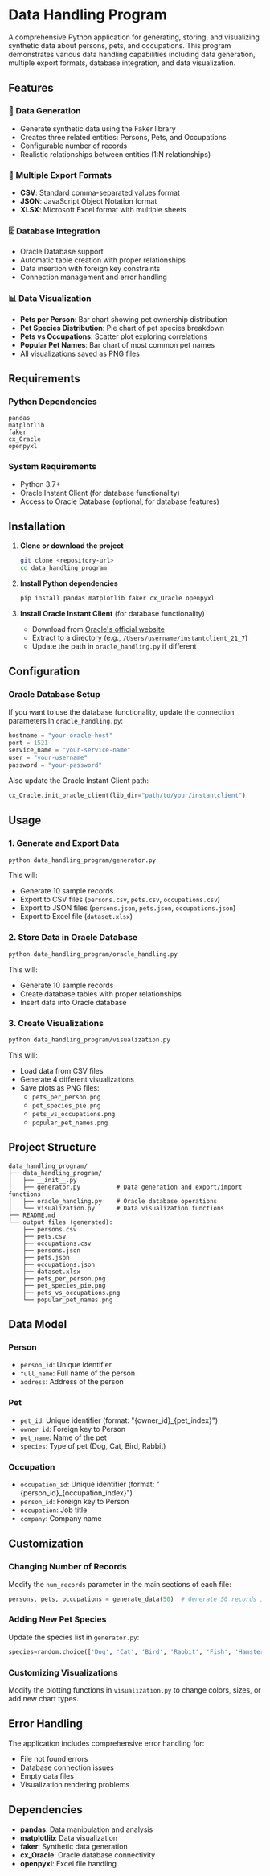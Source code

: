 # Data Handling Program

A comprehensive Python application for generating, storing, and visualizing synthetic data about persons, pets, and occupations. This program demonstrates various data handling capabilities including data generation, multiple export formats, database integration, and data visualization.

## Features

### 🎲 Data Generation
- Generate synthetic data using the Faker library
- Creates three related entities: Persons, Pets, and Occupations
- Configurable number of records
- Realistic relationships between entities (1:N relationships)

### 💾 Multiple Export Formats
- **CSV**: Standard comma-separated values format
- **JSON**: JavaScript Object Notation format
- **XLSX**: Microsoft Excel format with multiple sheets

### 🗄️ Database Integration
- Oracle Database support
- Automatic table creation with proper relationships
- Data insertion with foreign key constraints
- Connection management and error handling

### 📊 Data Visualization
- **Pets per Person**: Bar chart showing pet ownership distribution
- **Pet Species Distribution**: Pie chart of pet species breakdown
- **Pets vs Occupations**: Scatter plot exploring correlations
- **Popular Pet Names**: Bar chart of most common pet names
- All visualizations saved as PNG files

## Requirements

### Python Dependencies
```
pandas
matplotlib
faker
cx_Oracle
openpyxl
```

### System Requirements
- Python 3.7+
- Oracle Instant Client (for database functionality)
- Access to Oracle Database (optional, for database features)

## Installation

1. **Clone or download the project**
   ```bash
   git clone <repository-url>
   cd data_handling_program
   ```

2. **Install Python dependencies**
   ```bash
   pip install pandas matplotlib faker cx_Oracle openpyxl
   ```

3. **Install Oracle Instant Client** (for database functionality)
   - Download from [Oracle's official website](https://www.oracle.com/database/technologies/instant-client.html)
   - Extract to a directory (e.g., `/Users/username/instantclient_21_7`)
   - Update the path in `oracle_handling.py` if different

## Configuration

### Oracle Database Setup
If you want to use the database functionality, update the connection parameters in `oracle_handling.py`:

```python
hostname = "your-oracle-host"
port = 1521
service_name = "your-service-name"
user = "your-username"
password = "your-password"
```

Also update the Oracle Instant Client path:
```python
cx_Oracle.init_oracle_client(lib_dir="path/to/your/instantclient")
```

## Usage

### 1. Generate and Export Data
```bash
python data_handling_program/generator.py
```
This will:
- Generate 10 sample records
- Export to CSV files (`persons.csv`, `pets.csv`, `occupations.csv`)
- Export to JSON files (`persons.json`, `pets.json`, `occupations.json`)
- Export to Excel file (`dataset.xlsx`)

### 2. Store Data in Oracle Database
```bash
python data_handling_program/oracle_handling.py
```
This will:
- Generate 10 sample records
- Create database tables with proper relationships
- Insert data into Oracle database

### 3. Create Visualizations
```bash
python data_handling_program/visualization.py
```
This will:
- Load data from CSV files
- Generate 4 different visualizations
- Save plots as PNG files:
  - `pets_per_person.png`
  - `pet_species_pie.png`
  - `pets_vs_occupations.png`
  - `popular_pet_names.png`

## Project Structure

```
data_handling_program/
├── data_handling_program/
│   ├── __init__.py
│   ├── generator.py          # Data generation and export/import functions
│   ├── oracle_handling.py    # Oracle database operations
│   └── visualization.py      # Data visualization functions
├── README.md
└── output files (generated):
    ├── persons.csv
    ├── pets.csv
    ├── occupations.csv
    ├── persons.json
    ├── pets.json
    ├── occupations.json
    ├── dataset.xlsx
    ├── pets_per_person.png
    ├── pet_species_pie.png
    ├── pets_vs_occupations.png
    └── popular_pet_names.png
```

## Data Model

### Person
- `person_id`: Unique identifier
- `full_name`: Full name of the person
- `address`: Address of the person

### Pet
- `pet_id`: Unique identifier (format: "{owner_id}_{pet_index}")
- `owner_id`: Foreign key to Person
- `pet_name`: Name of the pet
- `species`: Type of pet (Dog, Cat, Bird, Rabbit)

### Occupation
- `occupation_id`: Unique identifier (format: "{person_id}_{occupation_index}")
- `person_id`: Foreign key to Person
- `occupation`: Job title
- `company`: Company name

## Customization

### Changing Number of Records
Modify the `num_records` parameter in the main sections of each file:
```python
persons, pets, occupations = generate_data(50)  # Generate 50 records instead of 10
```

### Adding New Pet Species
Update the species list in `generator.py`:
```python
species=random.choice(['Dog', 'Cat', 'Bird', 'Rabbit', 'Fish', 'Hamster'])
```

### Customizing Visualizations
Modify the plotting functions in `visualization.py` to change colors, sizes, or add new chart types.

## Error Handling

The application includes comprehensive error handling for:
- File not found errors
- Database connection issues
- Empty data files
- Visualization rendering problems

## Dependencies

- **pandas**: Data manipulation and analysis
- **matplotlib**: Data visualization
- **faker**: Synthetic data generation
- **cx_Oracle**: Oracle database connectivity
- **openpyxl**: Excel file handling

